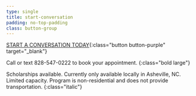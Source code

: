 ```yaml
---
type: single
title: start-conversation
padding: no-top-padding
class: button-group
---
```


[START A CONVERSATION TODAY](https://form.jotform.com/90764612050148){:class="button button-purple" target="_blank"}

Call or text 828-547-0222 to book your appointment.
{:class="bold large"}

Scholarships available. Currently only available locally in Asheville, NC. Limited capacity. Program is non-residential and does not provide transportation.
{:class="italic"}